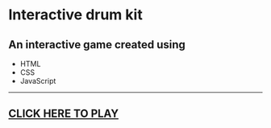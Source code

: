 # Interactive drum kit

## An interactive game created using

- HTML
- CSS
- JavaScript

---

[CLICK HERE TO PLAY](https://user-images.githubusercontent.com/113979837/194535739-9a9bf273-95e1-4e1b-b73c-d026b060d832.png)
---
